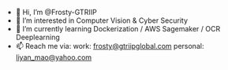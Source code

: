 - 👋 Hi, I’m @Frosty-GTRIIP
- 👀 I’m interested in Computer Vision & Cyber Security
- 🌱 I’m currently learning Dockerization / AWS Sagemaker / OCR Deeplearning
- 📫 Reach me via: work: frosty@gtriipglobal.com personal: liyan_mao@yahoo.com

<!---
Frosty-GTRIIP/Frosty-GTRIIP is a ✨ special ✨ repository because its `README.md` (this file) appears on your GitHub profile.
You can click the Preview link to take a look at your changes.
--->
